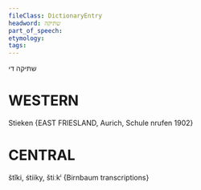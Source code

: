 ```yaml
---
fileClass: DictionaryEntry
headword: שתּיקה
part_of_speech: 
etymology: 
tags: 
---
```

שתּיקה
די

WESTERN
========

Stieken {EAST FRIESLAND, Aurich, Schule nrufen 1902}

CENTRAL
========

štîki, śtiiky, štiːkⁱ {Birnbaum transcriptions}